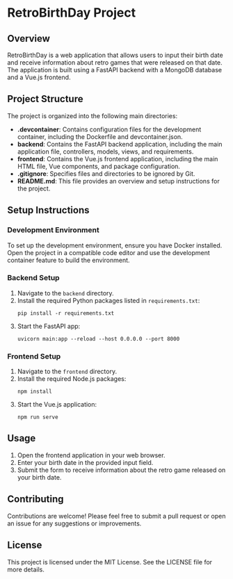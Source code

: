 # RetroBirthDay Project

## Overview

RetroBirthDay is a web application that allows users to input their birth date and receive information about retro games that were released on that date. The application is built using a FastAPI backend with a MongoDB database and a Vue.js frontend.

## Project Structure

The project is organized into the following main directories:

- **.devcontainer**: Contains configuration files for the development container, including the Dockerfile and devcontainer.json.
- **backend**: Contains the FastAPI backend application, including the main application file, controllers, models, views, and requirements.
- **frontend**: Contains the Vue.js frontend application, including the main HTML file, Vue components, and package configuration.
- **.gitignore**: Specifies files and directories to be ignored by Git.
- **README.md**: This file provides an overview and setup instructions for the project.

## Setup Instructions

### Development Environment

To set up the development environment, ensure you have Docker installed. Open the project in a compatible code editor and use the development container feature to build the environment.

### Backend Setup

1. Navigate to the `backend` directory.
2. Install the required Python packages listed in `requirements.txt`:
   ```
   pip install -r requirements.txt
   ```
3. Start the FastAPI app:
   ```
   uvicorn main:app --reload --host 0.0.0.0 --port 8000
   ```

### Frontend Setup

1. Navigate to the `frontend` directory.
2. Install the required Node.js packages:
   ```
   npm install
   ```
3. Start the Vue.js application:
   ```
   npm run serve
   ```

## Usage

1. Open the frontend application in your web browser.
2. Enter your birth date in the provided input field.
3. Submit the form to receive information about the retro game released on your birth date.

## Contributing

Contributions are welcome! Please feel free to submit a pull request or open an issue for any suggestions or improvements.

## License

This project is licensed under the MIT License. See the LICENSE file for more details.
